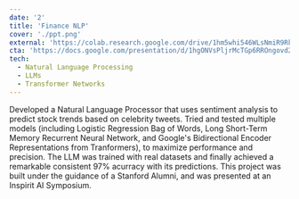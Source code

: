 ```yaml
---
date: '2'
title: 'Finance NLP'
cover: './ppt.png'
external: 'https://colab.research.google.com/drive/1hm5whi546WLsNmiR9RkklUv8AJK0-wQD?usp=sharing'
cta: 'https://docs.google.com/presentation/d/1hgONVsPljrMcTGp6RROngovd2nxHJSjnpzIOXaK6DDQ/view'
tech:
  - Natural Language Processing
  - LLMs
  - Transformer Networks
---
```


Developed a Natural Language Processor that uses sentiment analysis to predict stock trends based on celebrity tweets. Tried and tested multiple models (including Logistic Regression Bag of Words, Long Short-Term Memory Recurrent Neural Network, and Google's Bidirectional Encoder Representations from Tranformers), to maximize performance and precision. The LLM was trained with real datasets and finally achieved a remarkable consistent 97% acurracy with its predictions. This project was built under the guidance of a Stanford Alumni, and was presented at an Inspirit AI Symposium.